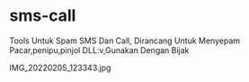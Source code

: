 # sms-call
Tools Untuk Spam SMS Dan Call, Dirancang Untuk Menyepam Pacar,penipu,pinjol DLL:v,Gunakan Dengan Bijak

IMG_20220205_123343.jpg
